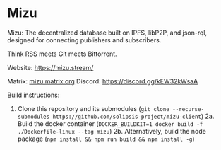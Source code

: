 # Mizu

Mizu: The decentralized database built on IPFS, libP2P, and json-rql, designed for connecting publishers and subscribers.

Think RSS meets Git meets Bittorrent.

Website: https://mizu.stream/

Matrix: [mizu:matrix.org](https://matrix.to/#/#mizu:matrix.org)
Discord: https://discord.gg/kEW32kWsaA

Build instructions:

1. Clone this repository and its submodules (`git clone --recurse-submodules https://github.com/solipsis-project/mizu-client`)
2a. Build the docker container (`DOCKER_BUILDKIT=1 docker build -f ./Dockerfile-linux --tag mizu`)
2b. Alternatively, build the node package (`npm install && npm run build && npm install -g`)